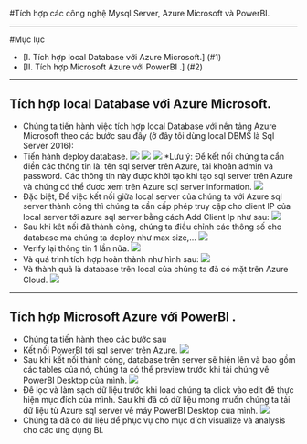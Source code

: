 #Tích hợp các công nghệ Mysql Server, Azure Microsoft và PowerBI.

----
#Mục lục
* [I. Tích hợp local Database với Azure Microsoft.] (#1)
* [II. Tích hợp Microsoft Azure với PowerBI .] (#2)
  
----
<a name="1"></a>
## Tích hợp local Database với Azure Microsoft.
* Chúng ta tiến hành việc tích hợp local Database với nền tảng Azure Microsoft theo các bước sau đây (ở đây tôi dùng local DBMS là Sql
Server 2016):
* Tiến hành deploy database.
![](http://imgur.com/UwdEDth.png)
![](http://imgur.com/1eeKyGq.png)
![](http://imgur.com/1iat9xw.png)
*Lưu ý: Để kết nối chúng ta cần điền các thông tin là: tên sql server trên Azure, tài khoản admin và password. Các thông tin này được khởi tạo khi tạo sql server trên Azure và chúng có thể đươc xem trên Azure sql server information.
![](http://imgur.com/uPkFhp1.png)
* Đặc biệt, Để việc kết nối giữa local server của chúng ta với Azure sql server thành công thì chúng ta cần cấp phép truy cập cho client IP của local server tới azure sql server bằng cách Add Client Ip như sau:
![](http://imgur.com/DDCctrs.png)
* Sau khi kêt nối đã thành công, chúng ta điều chỉnh các thông số cho database mà chúng ta deploy như max size,...
![](http://imgur.com/cRUGNKg.png)
* Verify lại thông tin 1 lần nữa.
![](http://imgur.com/IpzI8LS.png)
* Và quá trình tích hợp hoàn thành như hình sau:
![](http://imgur.com/cBhN9qk.png)
* Và thành quả là database trên local của chúng ta đã có mặt trên Azure Cloud.
![](http://imgur.com/reQqB8x.png)

----
<a name="2"></a>
## Tích hợp Microsoft Azure với PowerBI .
* Chúng ta tiến hành theo các bước sau
* Kết nối PowerBI tới sql server trên Azure.
![](http://imgur.com/Af6PK3N.png)
* Sau khi kết nối thành công, database trên server sẽ hiện lên và bao gồm các tables của nó, chúng ta có thể preview trước khi tải
chúng về PowerBI Desktop của mình.
![](http://imgur.com/12pElsh.png)
* Để lọc và làm sạch dữ liệu trước khi load chúng ta click vào edit để thực hiện mục đích của mình. Sau khi đã có dữ liệu mong muốn chúng ta tải dữ liệu từ Azure sql server về máy PowerBI Desktop của mình.
![](http://imgur.com/0BdKdsB.png)
* Chúng ta đã có dữ liệu để phục vụ cho mục đích visualize và analysis cho các ứng dụng BI.


